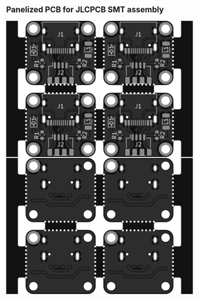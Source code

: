 ## Panelized PCB for JLCPCB SMT assembly
<img src="panel_front.png" alt="drawing" width="800"/>
<img src="panel_back.png" alt="drawing" width="800"/>
